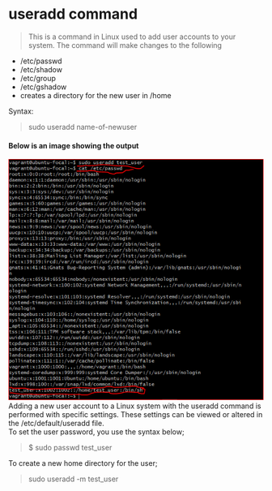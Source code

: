 # useradd command

> This is a command in Linux used to add user accounts to your system.
The command will make changes to the following
- /etc/passwd
- /etc/shadow
- /etc/group
- /etc/gshadow
- creates a directory for the new user in /home

Syntax:
> sudo useradd name-of-newuser

#### Below is an image showing the output
![image showing output of useradd command in linux](/Linux-Commands/image/useraddsnip.png "useradd command output")
Adding a new user account to a Linux system with the useradd command is performed with specific settings. These settings can be viewed or altered in the /etc/default/useradd file.<br>
To set the user password, you use the syntax below;
> $ sudo passwd test_user

To create a new home directory for the user;
> sudo useradd -m test_user


